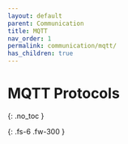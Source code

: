 ```yaml
---
layout: default
parent: Communication
title: MQTT
nav_order: 1
permalink: communication/mqtt/
has_children: true
---
```


# MQTT Protocols
{: .no_toc }


{: .fs-6 .fw-300 }
